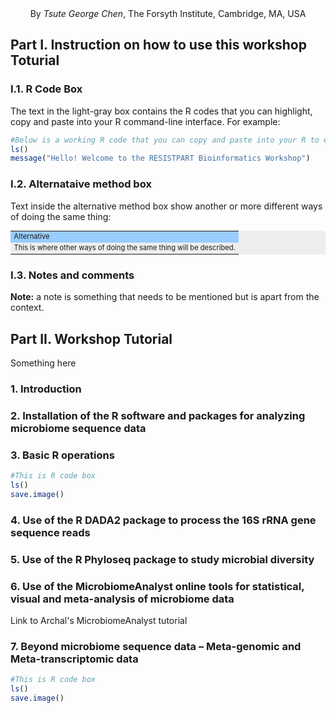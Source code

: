 <div align="center">By <i>Tsute George Chen</i>, The Forsyth Institute, Cambridge, MA, USA</div>

## Part I. Instruction on how to use this workshop Toturial

### I.1. R Code Box
The text in the light-gray box contains the R codes that you can highlight, copy and paste into your R command-line interface.
For example:
``` R
#Below is a working R code that you can copy and paste into your R to execuate some R commands
ls()
message("Hello! Welcome to the RESISTPART Bioinformatics Workshop")
```

### I.2. Alternataive method box

Text inside the alternative method box show another or more different ways of doing the same thing:

<table style="text-align:left;background-color:#EEEEEE;font-size:0.8em">
<tr><td width="100%" bgcolor="#99CCFF">Alternative</td></tr>
<tr><td>This is where other ways of doing the same thing will be described.</td></tr></table>

### I.3. Notes and comments

**Note:** a note is something that needs to be mentioned but is apart from the context.

## Part II. Workshop Tutorial

Something here
### 1. Introduction

### 2. Installation of the R software and packages for analyzing microbiome sequence data

### 3. Basic R operations

```R
#This is R code box
ls()
save.image()
```

### 4. Use of the R DADA2 package to process the 16S rRNA gene sequence reads

### 5. Use of the R Phyloseq package to study microbial diversity

### 6. Use of the MicrobiomeAnalyst online tools for statistical, visual and meta-analysis of microbiome data

Link to Archal's MicrobiomeAnalyst tutorial

### 7. Beyond microbiome sequence data – Meta-genomic and Meta-transcriptomic data


```R
#This is R code box
ls()
save.image()
```
